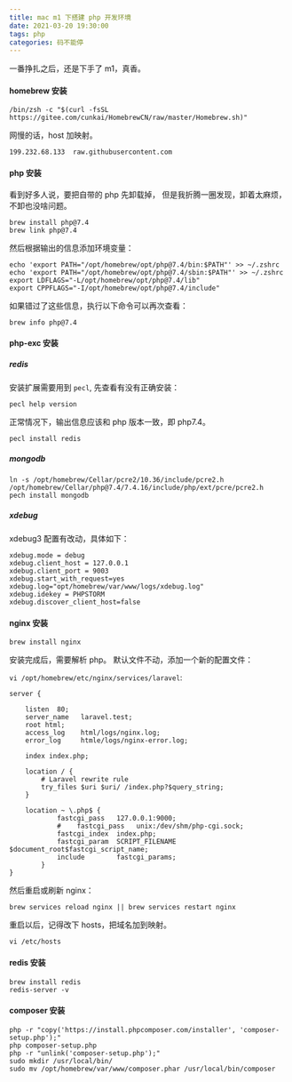 ```yaml
---
title: mac m1 下搭建 php 开发环境
date: 2021-03-20 19:30:00
tags: php
categories: 码不能停
---
```


一番挣扎之后，还是下手了 m1，真香。

<!-- more -->

#### homebrew 安装

```shell
/bin/zsh -c "$(curl -fsSL https://gitee.com/cunkai/HomebrewCN/raw/master/Homebrew.sh)"
```

网慢的话，host 加映射。

```hosts
199.232.68.133  raw.githubusercontent.com
```

#### php 安装

看到好多人说，要把自带的 php 先卸载掉， 但是我折腾一圈发现，卸着太麻烦，不卸也没啥问题。

```shell
brew install php@7.4
brew link php@7.4
```

然后根据输出的信息添加环境变量：
```shell
echo 'export PATH="/opt/homebrew/opt/php@7.4/bin:$PATH"' >> ~/.zshrc
echo 'export PATH="/opt/homebrew/opt/php@7.4/sbin:$PATH"' >> ~/.zshrc
export LDFLAGS="-L/opt/homebrew/opt/php@7.4/lib"
export CPPFLAGS="-I/opt/homebrew/opt/php@7.4/include"
```

如果错过了这些信息，执行以下命令可以再次查看：

```shell
brew info php@7.4
```

#### php-exc 安装

##### redis
安装扩展需要用到 `pecl`, 先查看有没有正确安装：
```
pecl help version
```

正常情况下，输出信息应该和 php 版本一致，即 php7.4。


```shell
pecl install redis
```

##### mongodb
```
ln -s /opt/homebrew/Cellar/pcre2/10.36/include/pcre2.h /opt/homebrew/Cellar/php@7.4/7.4.16/include/php/ext/pcre/pcre2.h
pech install mongodb
```

##### xdebug

xdebug3 配置有改动，具体如下：
```shell
xdebug.mode = debug
xdebug.client_host = 127.0.0.1
xdebug.client_port = 9003
xdebug.start_with_request=yes
xdebug.log="opt/homebrew/var/www/logs/xdebug.log"
xdebug.idekey = PHPSTORM
xdebug.discover_client_host=false
```

#### nginx 安装

```shell
brew install nginx
```

安装完成后，需要解析 php。
默认文件不动，添加一个新的配置文件：

`vi /opt/homebrew/etc/nginx/services/laravel`:

```vi
server {

    listen  80;
    server_name   laravel.test;
    root html;
    access_log    html/logs/nginx.log;
    error_log     htmle/logs/nginx-error.log;

    index index.php;

    location / {
        # Laravel rewrite rule
        try_files $uri $uri/ /index.php?$query_string;
    }

    location ~ \.php$ {
            fastcgi_pass   127.0.0.1:9000;
            #    fastcgi_pass   unix:/dev/shm/php-cgi.sock;
            fastcgi_index  index.php;
            fastcgi_param  SCRIPT_FILENAME  $document_root$fastcgi_script_name;
            include        fastcgi_params;
        }
}

```

然后重启或刷新 nginx：

```shell
brew services reload nginx || brew services restart nginx
```

重启以后，记得改下 hosts，把域名加到映射。

```shell
vi /etc/hosts
```

#### redis 安装
```shell
brew install redis
redis-server -v
```

#### composer 安装
```shell
php -r "copy('https://install.phpcomposer.com/installer', 'composer-setup.php');"
php composer-setup.php
php -r "unlink('composer-setup.php');"
sudo mkdir /usr/local/bin/
sudo mv /opt/homebrew/var/www/composer.phar /usr/local/bin/composer
```
